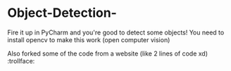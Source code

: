 # Object-Detection-
Fire it up in PyCharm and you're good to detect some objects!
You need to install opencv to make this work (open computer vision)

Also forked some of the code from a website (like 2 lines of code xd) :trollface:

